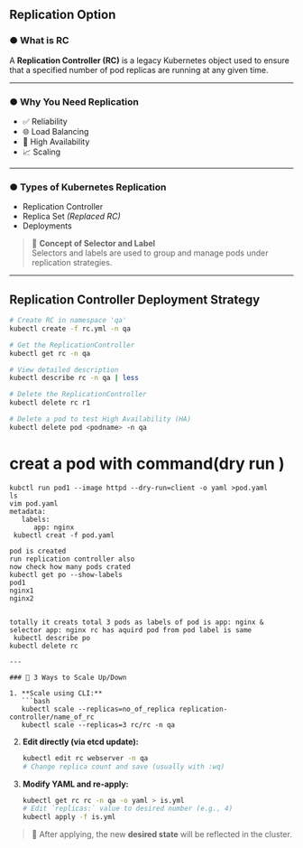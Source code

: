 ## Replication Option

### ● What is RC

A **Replication Controller (RC)** is a legacy Kubernetes object used to ensure that a specified number of pod replicas are running at any given time.

---

### ● Why You Need Replication

- ✅ Reliability  
- 🌐 Load Balancing  
- 🔁 High Availability  
- 📈 Scaling  

---

### ● Types of Kubernetes Replication

- Replication Controller
- Replica Set *(Replaced RC)*
- Deployments

> 🔎 **Concept of Selector and Label**  
Selectors and labels are used to group and manage pods under replication strategies.

---

## Replication Controller Deployment Strategy

```bash
# Create RC in namespace 'qa'
kubectl create -f rc.yml -n qa

# Get the ReplicationController
kubectl get rc -n qa

# View detailed description
kubectl describe rc -n qa | less

# Delete the ReplicationController
kubectl delete rc r1

# Delete a pod to test High Availability (HA)
kubectl delete pod <podname> -n qa
```
# creat a pod with command(dry run )
```
kubctl run pod1 --image httpd --dry-run=client -o yaml >pod.yaml
ls
vim pod.yaml
metadata:
   labels:
      app: nginx
 kubectl creat -f pod.yaml

pod is created
run replication controller also
now check how many pods crated
kubectl get po --show-labels
pod1
nginx1
nginx2


totally it creats total 3 pods as labels of pod is app: nginx & selector app: nginx rc has aquird pod from pod label is same
 kubectl describe po
kubectl delete rc
 
---

### 🔄 3 Ways to Scale Up/Down

1. **Scale using CLI:**
   ```bash
   kubectl scale --replicas=no_of_replica replication-controller/name_of_rc
   kubectl scale --replicas=3 rc/rc -n qa
   ```

2. **Edit directly (via etcd update):**
   ```bash
   kubectl edit rc webserver -n qa
   # Change replica count and save (usually with :wq)
   ```

3. **Modify YAML and re-apply:**
   ```bash
   kubectl get rc rc -n qa -o yaml > is.yml
   # Edit `replicas:` value to desired number (e.g., 4)
   kubectl apply -f is.yml
   ```

> 📌 After applying, the new **desired state** will be reflected in the cluster.
